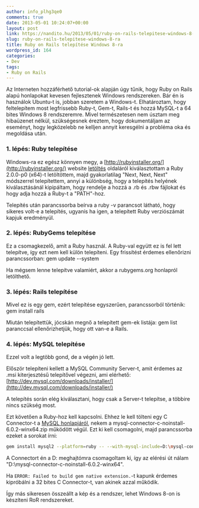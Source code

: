 ```yaml
---
author: info_plhg3qe0
comments: true
date: 2013-05-01 10:24:07+00:00
layout: post
link: https://nandito.hu/2013/05/01/ruby-on-rails-telepitese-windows-8-ra/
slug: ruby-on-rails-telepitese-windows-8-ra
title: Ruby on Rails telepítése Windows 8-ra
wordpress_id: 164
categories:
- Dev
tags:
- Ruby on Rails
---
```


Az Interneten hozzáférhető tutorial-ok alapján úgy tűnik, hogy Ruby on Rails alapú honlapokat kevesen fejlesztenek Windows rendszereken. Bár én is használok Ubuntu-t is, jobban szeretem a Windows-t. Elhatároztam, hogy feltelepítem most legfrissebb Ruby-t, Gem-t, Rails-t és hozzá MySQL-t a 64 bites Windows 8 rendszeremre. Mivel természetesen nem úsztam meg hibaüzenet nélkül, szükségesnek éreztem, hogy dokumentáljam az eseményt, hogy legközelebb ne kelljen annyit keresgélni a probléma oka és megoldása után.

### 1. lépés: Ruby telepítése

Windows-ra ez egész könnyen megy, a [http://rubyinstaller.org/](http://rubyinstaller.org/) website [letöltés](http://rubyinstaller.org/downloads/) oldaláról kiválasztottam a Ruby 2.0.0-p0 (x64)-t letöltöttem, majd gyakorlatilag "Next, Next, Next" módszerrel telepítettem, annyi a különbség, hogy a telepítés helyének kiválasztásánál kipipáltam, hogy rendelje a hozzá a .rb és .rbw fájlokat és hogy adja hozzá a Ruby-t a "PATH"-hoz.

Telepítés után parancssorba beírva a ruby -v parancsot látható, hogy sikeres volt-e a telepítés, ugyanis ha igen, a telepített Ruby verziószámát kapjuk eredményül.

### 2. lépés: RubyGems telepítése

Ez a csomagkezelő, amit a Ruby használ. A Ruby-val együtt ez is fel lett telepítve, így ezt nem kell külön telepíteni. Egy frissítést érdemes ellenőrizni parancssorban: gem update --system

Ha mégsem lenne telepítve valamiért, akkor a rubygems.org honlapról letölthető.

### 3. lépés: Rails telepítése

Mivel ez is egy gem, ezért telepítése egyszerűen, parancssorból történik: gem install rails

Miután telepítettük, jócskán megnő a telepített gem-ek listája: gem list paranccsal ellenőrizhetjük, hogy ott van-e a Rails.

### 4. lépés: MySQL telepítése

Ezzel volt a legtöbb gond, de a végén jó lett.

Először telepíteni kellett a MySQL Community Server-t, amit érdemes az .msi kiterjesztésű telepítővel végezni, ami elérhető: [http://dev.mysql.com/downloads/installer/](http://dev.mysql.com/downloads/installer/)

A telepítés során elég kiválasztani, hogy csak a Server-t telepítse, a többire nincs szükség most.

Ezt követően a Ruby-hoz kell kapcsolni. Ehhez le kell tölteni egy C Connector-t a [MySQL honlapjáról](http://dev.mysql.com/downloads/connector/c/), nekem a mysql-connector-c-noinstall-6.0.2-winx64.zip működött végül. Ezt ki kell csomagolni, majd parancssorba ezeket a sorokat írni:

```bash
gem install mysql2 --platform=ruby -- --with-mysql-include=D:\mysql-connector-c-noinstall-6.0.2-winx64\include --with-mysql-lib=D:\mysql-connector-c-noinstall-6.0.2-winx64\lib --with-mysql-dir=D:\mysql-connector-c-noinstall-6.0.2-winx64
```

A Connectort én a D: meghajtómra csomagoltam ki, így az elérési út nálam "D:\mysql-connector-c-noinstall-6.0.2-winx64".

Ha `ERROR: Failed to build gem native extension.`-t kapunk érdemes kipróbálni a 32 bites C Connector-t, van akinek azzal működik.

Így más sikeresen összeállt a kép és a rendszer, lehet Windows 8-on is készíteni RoR rendszereket.
